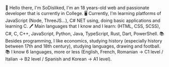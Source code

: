 👋 Hello there, I'm SoDisliked, I'm an 18 years-old web and passionate developer that is currently in College.
🖥️ Currently, I'm learning platforms of JavaScript (Node, ThreeJS...), C# NET using, doing basic applications and learning C.
🖊️ Main languages that I know and I learn: (HTML, CSS, SCSS), C#, C, C++, JavaScript, Python, Java, TypeScript, Rust, Dart, PowerShell.
📚 Besides programming, I like economics, studying history (especially history between 17th and 18th century), studying languages, drawing and football.
📚 I know 6 languages, more or less (English, French, Romanian -> C1 level / Italian -> B2 level / Spanish and Korean -> A1 level). 
